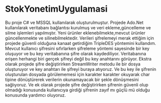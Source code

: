 # StokYonetimUygulamasi
Bu proje C# ve MSSQL kullanılarak oluşturulmuştur.
Projede Ado.Net kullanılarak veritabanı bağlantısı kurulmuş ve veri ekleme,güncelleme ve silme işlemleri yapılmıştır.
Yeni ürünler eklenebilmekte,mevcut ürünler güncellenmekte ve silinebilmektedir.
Verileri şifrelemeyi merak ettiğim için projede güvenli olduğuna kanaat getirdiğim TripleDES yöntemini kullandım.
Mevcut kullanıcı şifresini sıfırlarken şifreleme yöntemi sayesinde bir key oluşuyor ve bu key veritabanına şifre olarak kaydediliyor.
Veritabanına erişen herhangi biri gerçek şifreyi değil bu key anahtarını görüyor.
Ekstra olarak projede şifre değiştirirken StreamWriter metodu ile bir dosya oluşturuyor ve key anahtarı ile şifreyi buraya atıyoruz.
Ve bu key ile şifrenin oluşturulan dosyada görülememesi için karakter karakter okuyarak char tipine dönüştürerek verilerin okunamayacak bir şekle dönüşmesini sağlıyoruz.
Ve ek olarak projede şifre değiştirirken şifrenin güvenli olup olmadığı konusunda kullanıcıya girdiği şifrenin zayıf mı güçlü mü olduğu konusunda yardımcı oluyoruz.
